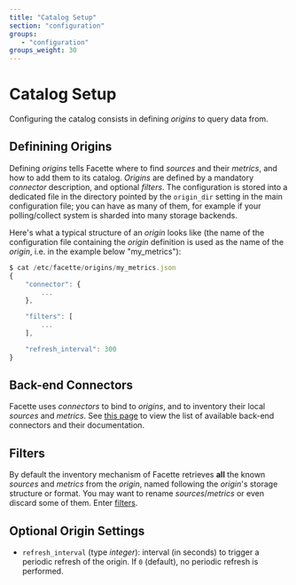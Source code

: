 ```yaml
---
title: "Catalog Setup"
section: "configuration"
groups:
   - "configuration"
groups_weight: 30
---
```


# Catalog Setup

Configuring the catalog consists in defining *origins* to query data from.

## Definining Origins

Defining *origins* tells Facette where to find *sources* and their *metrics*, and how to add them to its catalog.
*Origins* are defined by a mandatory *connector* description, and optional *filters*. The configuration is stored into a
dedicated file in the directory pointed by the `origin_dir` setting in the main configuration file; you can have as
many of them, for example if your polling/collect system is sharded into many storage backends.

Here's what a typical structure of an *origin* looks like (the name of the configuration file containing the *origin*
definition is used as the name of the *origin*, i.e. in the example below "my_metrics"):

```javascript
$ cat /etc/facette/origins/my_metrics.json
{
	"connector": {
		...
	},

	"filters": [
		...
	],

	"refresh_interval": 300
}

```
## Back-end Connectors

Facette uses *connectors* to bind to *origins*, and to inventory their local *sources* and *metrics*. See
[this page](/docs/configuration/catalog/connectors/) to view the list of available back-end connectors and their
documentation.

## Filters

By default the inventory mechanism of Facette retrieves **all** the known *sources* and *metrics* from the *origin*,
named following the *origin*'s storage structure or format. You may want to rename *sources*/*metrics* or even
discard some of them. Enter [filters](/docs/configuration/catalog/filters/).

## Optional Origin Settings

 * `refresh_interval` (type _integer_): interval (in seconds) to trigger a periodic refresh of the origin. If `0`
(default), no periodic refresh is performed.
